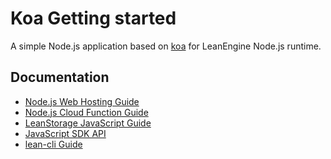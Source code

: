 # Koa Getting started

A simple Node.js application based on [koa] for LeanEngine Node.js runtime.

[koa]: http://koajs.com/

## Documentation

* [Node.js Web Hosting Guide](https://docs.leancloud.app/leanengine_webhosting_guide-node.html)
* [Node.js Cloud Function Guide](https://docs.leancloud.app/leanengine_cloudfunction_guide-node.html)
* [LeanStorage JavaScript Guide](https://docs.leancloud.app/leanstorage_guide-js.html)
* [JavaScript SDK API](https://leancloud.github.io/javascript-sdk/docs/)
* [lean-cli Guide](https://docs.leancloud.app/leanengine_cli.html)